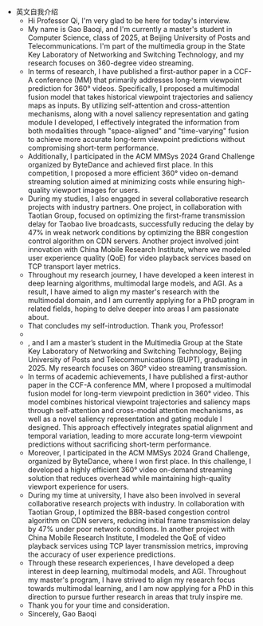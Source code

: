 - 英文自我介绍
	- Hi Professor Qi, I'm very glad to be here for today's interview.
	- My name is Gao Baoqi, and I'm currently a master's student in Computer Science, class of 2025, at Beijing University of Posts and Telecommunications. I'm part of the multimedia group in the State Key Laboratory of Networking and Switching Technology, and my research focuses on 360-degree video streaming.
	- In terms of research, I have published a first-author paper in a CCF-A conference (MM) that primarily addresses long-term viewpoint prediction for 360° videos. Specifically, I proposed a multimodal fusion model that takes historical viewpoint trajectories and saliency maps as inputs. By utilizing self-attention and cross-attention mechanisms, along with a novel saliency representation and gating module I developed, I effectively integrated the information from both modalities through "space-aligned" and "time-varying" fusion to achieve more accurate long-term viewpoint predictions without compromising short-term performance.
	- Additionally, I participated in the ACM MMSys 2024 Grand Challenge organized by ByteDance and achieved first place. In this competition, I proposed a more efficient 360° video on-demand streaming solution aimed at minimizing costs while ensuring high-quality viewport images for users.
	- During my studies, I also engaged in several collaborative research projects with industry partners. One project, in collaboration with Taotian Group, focused on optimizing the first-frame transmission delay for Taobao live broadcasts, successfully reducing the delay by 47% in weak network conditions by optimizing the BBR congestion control algorithm on CDN servers. Another project involved joint innovation with China Mobile Research Institute, where we modeled user experience quality (QoE) for video playback services based on TCP transport layer metrics.
	- Throughout my research journey, I have developed a keen interest in deep learning algorithms, multimodal large models, and AGI. As a result, I have aimed to align my master's research with the multimodal domain, and I am currently applying for a PhD program in related fields, hoping to delve deeper into areas I am passionate about.
	- That concludes my self-introduction. Thank you, Professor!
	-
	- , and I am a master’s student in the Multimedia Group at the State Key Laboratory of Networking and Switching Technology, Beijing University of Posts and Telecommunications (BUPT), graduating in 2025. My research focuses on 360° video streaming transmission.
	- In terms of academic achievements, I have published a first-author paper in the CCF-A conference MM, where I proposed a multimodal fusion model for long-term viewpoint prediction in 360° video. This model combines historical viewpoint trajectories and saliency maps through self-attention and cross-modal attention mechanisms, as well as a novel saliency representation and gating module I designed. This approach effectively integrates spatial alignment and temporal variation, leading to more accurate long-term viewpoint predictions without sacrificing short-term performance.
	- Moreover, I participated in the ACM MMSys 2024 Grand Challenge, organized by ByteDance, where I won first place. In this challenge, I developed a highly efficient 360° video on-demand streaming solution that reduces overhead while maintaining high-quality viewport experience for users.
	- During my time at university, I have also been involved in several collaborative research projects with industry. In collaboration with Taotian Group, I optimized the BBR-based congestion control algorithm on CDN servers, reducing initial frame transmission delay by 47% under poor network conditions. In another project with China Mobile Research Institute, I modeled the QoE of video playback services using TCP layer transmission metrics, improving the accuracy of user experience predictions.
	- Through these research experiences, I have developed a deep interest in deep learning, multimodal models, and AGI. Throughout my master's program, I have strived to align my research focus towards multimodal learning, and I am now applying for a PhD in this direction to pursue further research in areas that truly inspire me.
	- Thank you for your time and consideration.
	- Sincerely,
	  Gao Baoqi